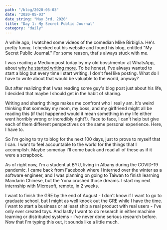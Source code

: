```yaml
---
path: "/blog/2020-05-03"
date: "2020-05-03"
date_string: "May 3rd, 2020"
title: "Day 1: My Secret Public Journal"
category: "daily"
--- 
```


A while ago, I watched some videos of the comedian Mike Birbiglia.  He's pretty funny.  I checked out his website and found his blog, entitled "My Secret Public Journal."  For some reason, that's always stuck with me.

I was reading a Medium post today by my old boss/mentor at WhatsApp, about [why he started writing more](https://medium.com/@chrisjluc/why-i-started-writing-more-at-home-and-at-work-8a015981d6f7). To be honest, I've always wanted to start a blog but every time I start writing, I don't feel like posting.  What do I have to write about that would be valuable to the world, anyway?

But after realizing that I was reading some guy's blog post just about his life, I decided that maybe I should get in the habit of sharing.

Writing and sharing things makes me confront who I really am.  It's weird thinking that someday my mom, my boss, and my girlfriend might all be reading this (if that happened would it mean something in my life either went horribly wrong or incredibly right?).  Face to face, I can't help but give each of them different perspectives on the same personal experience.  Here, I have to.

So I'm going to try to blog for the next 100 days, just to prove to myself that I can.  I want to feel accountable to the world for the things that I accomplish.  Maybe someday I'll come back and read all of these as if it were a scrapbook.

As of right now, I'm a student at BYU, living in Albany during the COVID-19 pandemic.  I came back from Facebook where I interned over the winter as a software engineer, and I was planning on going to Taiwan to finish learning Mandarin Chinese, but the 'rona crushed those dreams.  I start my next internship with Microsoft, remote, in 2 weeks.

I want to finish the GRE by the end of August - I don't know if I want to go to graduate school, but I might as well knock out the GRE while I have the time.  I want to start a business or at least ship a real product with real users - I've only ever created toys.  And lastly I want to do research in either machine learning or distributed systems - I've never done serious research before.  Now that I'm typing this out, it sounds like a little much.
